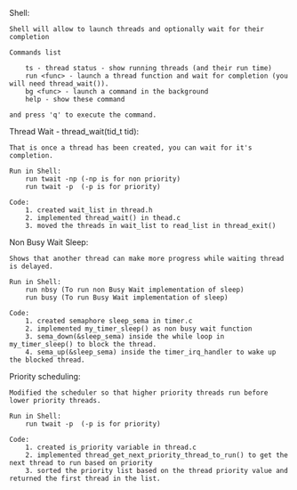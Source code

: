 Shell:

	Shell will allow to launch threads and optionally wait for their completion

	Commands list

		ts - thread status - show running threads (and their run time)
		run <func> - launch a thread function and wait for completion (you will need thread_wait()).
		bg <func> - launch a command in the background
		help - show these command

	and press 'q' to execute the command.

Thread Wait - thread_wait(tid_t tid):

	That is once a thread has been created, you can wait for it's completion. 
	
	Run in Shell:
		run twait -np (-np is for non priority)
		run twait -p  (-p is for priority)

	Code:
		1. created wait_list in thread.h
		2. implemented thread_wait() in thead.c
		3. moved the threads in wait_list to read_list in thread_exit()

Non Busy Wait Sleep:
	
	Shows that another thread can make more progress while waiting thread is delayed.

	Run in Shell:
		run nbsy (To run non Busy Wait implementation of sleep)
		run busy (To run Busy Wait implementation of sleep)

	Code:
		1. created semaphore sleep_sema in timer.c
		2. implemented my_timer_sleep() as non busy wait function
		3. sema_down(&sleep_sema) inside the while loop in  my_timer_sleep() to block the thread.
		4. sema_up(&sleep_sema) inside the timer_irq_handler to wake up the blocked thread.

Priority scheduling:

	Modified the scheduler so that higher priority threads run before lower priority threads.

	Run in Shell:
		run twait -p  (-p is for priority)

	Code:
		1. created is_priority variable in thread.c
		2. implemented thread_get_next_priority_thread_to_run() to get the next thread to run based on priority
		3. sorted the priority list based on the thread priority value and returned the first thread in the list.

